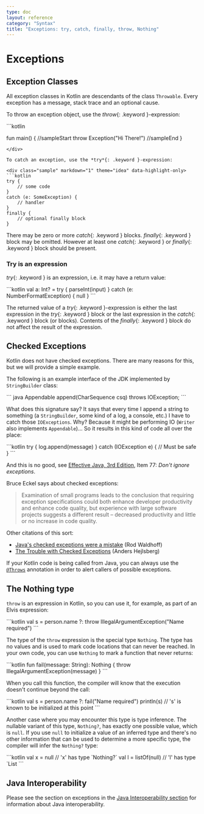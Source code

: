 ```yaml
---
type: doc
layout: reference
category: "Syntax"
title: "Exceptions: try, catch, finally, throw, Nothing"
---
```


# Exceptions

## Exception Classes

All exception classes in Kotlin are descendants of the class `Throwable`.
Every exception has a message, stack trace and an optional cause.

To throw an exception object, use the *throw*{: .keyword }-expression:

<div class="sample" markdown="1" theme="idea">
```kotlin

fun main() {
//sampleStart
    throw Exception("Hi There!")
//sampleEnd
}
```
</div>

To catch an exception, use the *try*{: .keyword }-expression:

<div class="sample" markdown="1" theme="idea" data-highlight-only>
```kotlin
try {
    // some code
}
catch (e: SomeException) {
    // handler
}
finally {
    // optional finally block
}
```
</div>

There may be zero or more *catch*{: .keyword } blocks. *finally*{: .keyword } block may be omitted.
However at least one *catch*{: .keyword } or *finally*{: .keyword } block should be present.

### Try is an expression

*try*{: .keyword } is an expression, i.e. it may have a return value:

<div class="sample" markdown="1" theme="idea" data-highlight-only>
```kotlin
val a: Int? = try { parseInt(input) } catch (e: NumberFormatException) { null }
```
</div>

The returned value of a *try*{: .keyword }-expression is either the last expression in the *try*{: .keyword } block or the
last expression in the *catch*{: .keyword } block (or blocks).
Contents of the *finally*{: .keyword } block do not affect the result of the expression.

## Checked Exceptions

Kotlin does not have checked exceptions. There are many reasons for this, but we will provide a simple example.

The following is an example interface of the JDK implemented by `StringBuilder` class:

<div class="sample" markdown="1" theme="idea" data-highlight-only>
``` java
Appendable append(CharSequence csq) throws IOException;
```
</div>

What does this signature say? It says that every time I append a string to something (a `StringBuilder`, some kind of a log, a console, etc.)
I have to catch those `IOExceptions`. Why? Because it might be performing IO (`Writer` also implements `Appendable`)...
So it results in this kind of code all over the place:

<div class="sample" markdown="1" theme="idea" data-highlight-only>
```kotlin
try {
    log.append(message)
}
catch (IOException e) {
    // Must be safe
}
```
</div>

And this is no good, see [Effective Java, 3rd Edition](http://www.oracle.com/technetwork/java/effectivejava-136174.html), Item 77: *Don't ignore exceptions*.

Bruce Eckel says about checked exceptions:

> Examination of small programs leads to the conclusion that requiring exception specifications could both enhance developer productivity and enhance code quality, but experience with large software projects suggests a different result – decreased productivity and little or no increase in code quality.

Other citations of this sort:

* [Java's checked exceptions were a mistake](http://radio-weblogs.com/0122027/stories/2003/04/01/JavasCheckedExceptionsWereAMistake.html) (Rod Waldhoff)
* [The Trouble with Checked Exceptions](http://www.artima.com/intv/handcuffs.html) (Anders Hejlsberg)

If your Kotlin code is being called from Java, you can always use the [`@Throws`](https://kotlinlang.org/api/latest/jvm/stdlib/kotlin.jvm/-throws/) annotation in order to alert callers of possible exceptions.

## The Nothing type

`throw` is an expression in Kotlin, so you can use it, for example, as part of an Elvis expression:

<div class="sample" markdown="1" theme="idea" data-highlight-only>
```kotlin
val s = person.name ?: throw IllegalArgumentException("Name required")
```
</div>

The type of the `throw` expression is the special type `Nothing`.
The type has no values and is used to mark code locations that can never be reached.
In your own code, you can use `Nothing` to mark a function that never returns:

<div class="sample" markdown="1" theme="idea" data-highlight-only>
```kotlin
fun fail(message: String): Nothing {
    throw IllegalArgumentException(message)
}
```
</div>

When you call this function, the compiler will know that the execution doesn't continue beyond the call:

<div class="sample" markdown="1" theme="idea" data-highlight-only>
```kotlin
val s = person.name ?: fail("Name required")
println(s)     // 's' is known to be initialized at this point
```
</div>

Another case where you may encounter this type is type inference. The nullable variant of this type,
`Nothing?`, has exactly one possible value, which is `null`. If you use `null` to initialize
a value of an inferred type and there's no other information that can be used to determine a more
specific type, the compiler will infer the `Nothing?` type:

<div class="sample" markdown="1" theme="idea" data-highlight-only>
```kotlin
val x = null           // 'x' has type `Nothing?`
val l = listOf(null)   // 'l' has type `List<Nothing?>
```
</div>

## Java Interoperability

Please see the section on exceptions in the [Java Interoperability section](java-interop.html) for information about Java interoperability.
